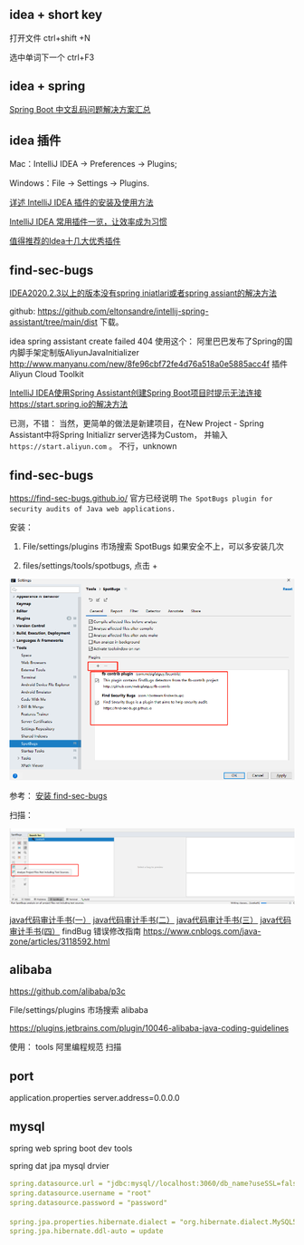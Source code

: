 
## idea + short key

打开文件 ctrl+shift +N

选中单词下一个 ctrl+F3

## idea + spring

[Spring Boot 中文乱码问题解决方案汇总](https://developer.aliyun.com/article/627073)

## idea 插件

Mac：IntelliJ IDEA -> Preferences -> Plugins;

Windows：File -> Settings -> Plugins.

[详述 IntelliJ IDEA 插件的安装及使用方法](https://blog.csdn.net/qq_35246620/article/details/78289074)

[IntelliJ IDEA 常用插件一览，让效率成为习惯](https://juejin.im/entry/6844903769025560590)

[值得推荐的Idea十几大优秀插件](https://blog.csdn.net/win7system/article/details/83508313)

## find-sec-bugs

[IDEA2020.2.3以上的版本没有spring iniatlari或者spring assiant的解决方法](https://blog.csdn.net/weixin_45059961/article/details/121006813)

github: https://github.com/eltonsandre/intellij-spring-assistant/tree/main/dist 下载。

idea spring assistant create failed 404
使用这个：
阿里巴巴发布了Spring的国内脚手架定制版AliyunJavaInitializer
http://www.manyanu.com/new/8fe96cbf72fe4d76a518a0e5885acc4f
插件 Aliyun Cloud Toolkit

[IntelliJ IDEA使用Spring Assistant创建Spring Boot项目时提示无法连接https://start.spring.io的解决方法](https://blog.csdn.net/Mister_Yu/article/details/107319961)

已测，不错：
当然，更简单的做法是新建项目，在New Project - Spring Assistant中将Spring Initializr server选择为Custom，
并输入 `https://start.aliyun.com` 。
不行，unknown

## find-sec-bugs

https://find-sec-bugs.github.io/ 官方已经说明 `The SpotBugs plugin for security audits of Java web applications.`

安装：

1. File/settings/plugins 市场搜索 SpotBugs
如果安全不上，可以多安装几次


2. files/settings/tools/spotbugs, 点击 +

![](2021-06-25-00-19-52.png)

参考： [安装 find-sec-bugs](https://github.com/find-sec-bugs/find-sec-bugs/wiki/IntelliJ-Tutorial)

扫描：

![](2021-06-25-00-22-54.png)


[java代码审计手书(一）](https://xz.aliyun.com/t/3358)
[java代码审计手书(二）](https://xz.aliyun.com/t/3372)
[java代码审计手书(三）](https://xz.aliyun.com/t/3416)
[java代码审计手书(四）](https://xz.aliyun.com/t/3460)
findBug 错误修改指南
https://www.cnblogs.com/java-zone/articles/3118592.html

## alibaba

https://github.com/alibaba/p3c

File/settings/plugins 市场搜索 alibaba

https://plugins.jetbrains.com/plugin/10046-alibaba-java-coding-guidelines

使用： tools 阿里编程规范 扫描

## port

application.properties
server.address=0.0.0.0


## mysql 

spring web
spring boot dev tools

spring dat jpa
mysql drvier

```yaml
spring.datasource.url = "jdbc:mysql//localhost:3060/db_name?useSSL=false"
spring.datasource.username = "root"
spring.datasource.password = "password"

spring.jpa.properties.hibernate.dialect = "org.hibernate.dialect.MySQL5InnoDBDialect"
spring.jpa.hibernate.ddl-auto = update
```

